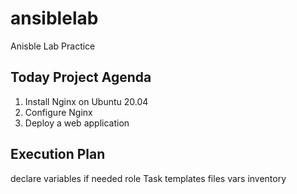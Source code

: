 # ansiblelab
Anisble Lab Practice


Today Project Agenda
---
1. Install Nginx on Ubuntu 20.04
2. Configure Nginx
3. Deploy a web application

Execution Plan
---
declare variables if needed
role
Task
templates
files
vars
inventory
